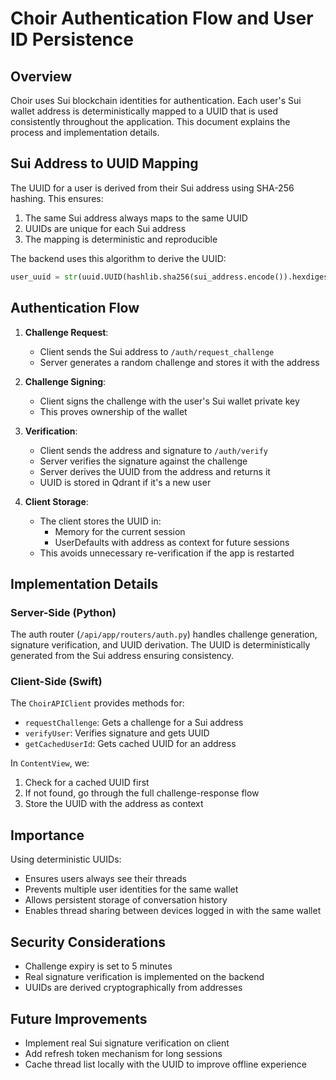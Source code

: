 # Choir Authentication Flow and User ID Persistence

## Overview

Choir uses Sui blockchain identities for authentication. Each user's Sui wallet address is deterministically mapped to a UUID that is used consistently throughout the application. This document explains the process and implementation details.

## Sui Address to UUID Mapping

The UUID for a user is derived from their Sui address using SHA-256 hashing. This ensures:

1. The same Sui address always maps to the same UUID
2. UUIDs are unique for each Sui address
3. The mapping is deterministic and reproducible

The backend uses this algorithm to derive the UUID:
```python
user_uuid = str(uuid.UUID(hashlib.sha256(sui_address.encode()).hexdigest()[0:32]))
```

## Authentication Flow

1. **Challenge Request**:
   - Client sends the Sui address to `/auth/request_challenge`
   - Server generates a random challenge and stores it with the address

2. **Challenge Signing**:
   - Client signs the challenge with the user's Sui wallet private key
   - This proves ownership of the wallet

3. **Verification**:
   - Client sends the address and signature to `/auth/verify`
   - Server verifies the signature against the challenge
   - Server derives the UUID from the address and returns it
   - UUID is stored in Qdrant if it's a new user

4. **Client Storage**:
   - The client stores the UUID in:
     - Memory for the current session
     - UserDefaults with address as context for future sessions
   - This avoids unnecessary re-verification if the app is restarted

## Implementation Details

### Server-Side (Python)

The auth router (`/api/app/routers/auth.py`) handles challenge generation, signature verification, and UUID derivation. The UUID is deterministically generated from the Sui address ensuring consistency.

### Client-Side (Swift)

The `ChoirAPIClient` provides methods for:
- `requestChallenge`: Gets a challenge for a Sui address
- `verifyUser`: Verifies signature and gets UUID
- `getCachedUserId`: Gets cached UUID for an address

In `ContentView`, we:
1. Check for a cached UUID first
2. If not found, go through the full challenge-response flow
3. Store the UUID with the address as context

## Importance

Using deterministic UUIDs:
- Ensures users always see their threads
- Prevents multiple user identities for the same wallet
- Allows persistent storage of conversation history
- Enables thread sharing between devices logged in with the same wallet

## Security Considerations

- Challenge expiry is set to 5 minutes
- Real signature verification is implemented on the backend
- UUIDs are derived cryptographically from addresses

## Future Improvements

- Implement real Sui signature verification on client
- Add refresh token mechanism for long sessions
- Cache thread list locally with the UUID to improve offline experience

